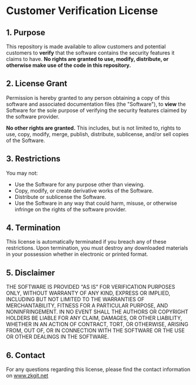 # Customer Verification License

## 1. Purpose
This repository is made available to allow customers and potential customers to **verify** that the software contains the security features it claims to have. **No rights are granted to use, modify, distribute, or otherwise make use of the code in this repository.**

## 2. License Grant
Permission is hereby granted to any person obtaining a copy of this software and associated documentation files (the "Software"), to **view** the Software for the sole purpose of verifying the security features claimed by the software provider. 

**No other rights are granted.** This includes, but is not limited to, rights to use, copy, modify, merge, publish, distribute, sublicense, and/or sell copies of the Software.

## 3. Restrictions
You may not:
- Use the Software for any purpose other than viewing.
- Copy, modify, or create derivative works of the Software.
- Distribute or sublicense the Software.
- Use the Software in any way that could harm, misuse, or otherwise infringe on the rights of the software provider.

## 4. Termination
This license is automatically terminated if you breach any of these restrictions. Upon termination, you must destroy any downloaded materials in your possession whether in electronic or printed format.

## 5. Disclaimer
THE SOFTWARE IS PROVIDED "AS IS" FOR VERIFICATION PURPOSES ONLY, WITHOUT WARRANTY OF ANY KIND, EXPRESS OR IMPLIED, INCLUDING BUT NOT LIMITED TO THE WARRANTIES OF MERCHANTABILITY, FITNESS FOR A PARTICULAR PURPOSE, AND NONINFRINGEMENT. IN NO EVENT SHALL THE AUTHORS OR COPYRIGHT HOLDERS BE LIABLE FOR ANY CLAIM, DAMAGES, OR OTHER LIABILITY, WHETHER IN AN ACTION OF CONTRACT, TORT, OR OTHERWISE, ARISING FROM, OUT OF, OR IN CONNECTION WITH THE SOFTWARE OR THE USE OR OTHER DEALINGS IN THE SOFTWARE.

## 6. Contact
For any questions regarding this license, please find the contact information on www.zkgit.net

